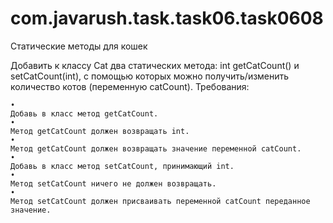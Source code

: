 # com.javarush.task.task06.task0608


Статические методы для кошек


Добавить к классу Cat два статических метода: int getCatCount() и setCatCount(int),
с помощью которых можно получить/изменить количество котов (переменную catCount).
Требования:

    •
    Добавь в класс метод getCatCount.
    •
    Метод getCatCount должен возвращать int.
    •
    Метод getCatCount должен возвращать значение переменной catCount.
    •
    Добавь в класс метод setCatCount, принимающий int.
    •
    Метод setCatCount ничего не должен возвращать.
    •
    Метод setCatCount должен присваивать переменной catCount переданное значение.
